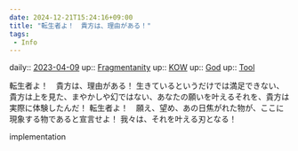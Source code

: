 ```yaml
---
date: 2024-12-21T15:24:16+09:00
title: "転生者よ！　貴方は、理由がある！"
tags:
 - Info
---
```


daily:: [2023-04-09](/Daily_Note/2023-04-09.md)
up:: [Fragmentanity](../Bar/Novel/Nacaria/Fragmentanity.md)
up:: [KOW](../Bar/Novel/Nacaria/KOW.md)
up:: [God](../Bar/Novel/Topics/God.md)
up:: [Tool](../Bar/Novel/Topics/Tool.md)

転生者よ！　貴方は、理由がある！
生きているというだけでは満足できない、貴方は上を見た、まやかしや幻ではない、あなたの願いを叶えるそれを、貴方は実際に体験したんだ！
転生者よ！　願え、望め、あの日焦がれた物が、ここに現象する物であると宣言せよ！
我々は、それを叶える刃となる！

implementation